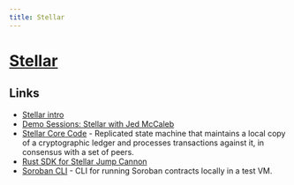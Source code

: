 ```yaml
---
title: Stellar
---
```


# [Stellar](https://www.stellar.org)

## Links

- [Stellar intro](https://stripe.com/blog/stellar)
- [Demo Sessions: Stellar with Jed McCaleb](https://www.youtube.com/watch?v=GIMOrsPxlZg)
- [Stellar Core Code](https://github.com/stellar/stellar-core) - Replicated state machine that maintains a local copy of a cryptographic ledger and processes transactions against it, in consensus with a set of peers.
- [Rust SDK for Stellar Jump Cannon](https://github.com/stellar/rs-stellar-contract-sdk)
- [Soroban CLI](https://github.com/stellar/soroban-cli) - CLI for running Soroban contracts locally in a test VM.
